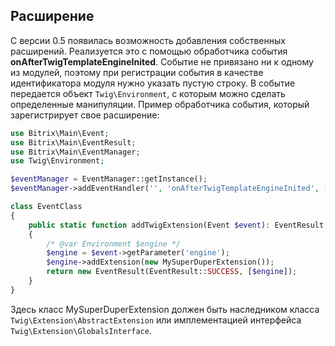 ## Расширение 

С версии 0.5 появилась возможность добавления собственных расширений. Реализуется это с помощью обработчика события **onAfterTwigTemplateEngineInited**. Событие не привязано ни к одному из модулей, поэтому при регистрации события в качестве идентификатора модуля нужно указать пустую строку.
В событие передается объект `Twig\Environment`, с которым можно сделать определенные манипуляции.
Пример обработчика события, который зарегистрирует свое расширение:

```php
use Bitrix\Main\Event;
use Bitrix\Main\EventResult;
use Bitrix\Main\EventManager;
use Twig\Environment;

$eventManager = EventManager::getInstance();
$eventManager->addEventHandler('', 'onAfterTwigTemplateEngineInited', ['EventClass', 'addTwigExtension']);

class EventClass
{
    public static function addTwigExtension(Event $event): EventResult
    {
        /* @var Environment $engine */
        $engine = $event->getParameter('engine');
        $engine->addExtension(new MySuperDuperExtension());
        return new EventResult(EventResult::SUCCESS, [$engine]);
    }
}
```

Здесь класс MySuperDuperExtension должен быть наследником класса `Twig\Extension\AbstractExtension` или имплементацией интерфейса `Twig\Extension\GlobalsInterface`.
